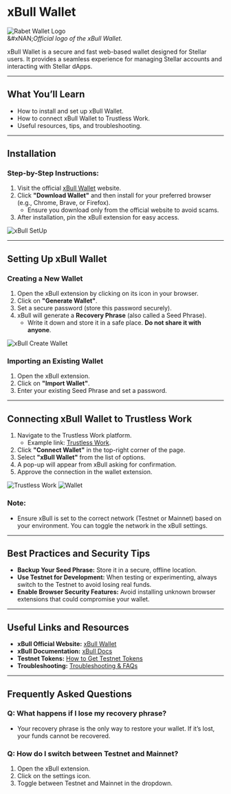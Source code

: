 # xBull Wallet

![Rabet Wallet Logo](../images/xbull-logo.png)\
&#xNAN;_&#x4F;fficial logo of the xBull Wallet._

xBull Wallet is a secure and fast web-based wallet designed for Stellar users. It provides a seamless experience for managing Stellar accounts and interacting with Stellar dApps.

***

## **What You’ll Learn**

* How to install and set up xBull Wallet.
* How to connect xBull Wallet to Trustless Work.
* Useful resources, tips, and troubleshooting.

***

## **Installation**

### **Step-by-Step Instructions:**

1. Visit the official [xBull Wallet](https://xbull.app) website.
2. Click **"Download Wallet"** and then install for your preferred browser (e.g., Chrome, Brave, or Firefox).
   * Ensure you download only from the official website to avoid scams.
3. After installation, pin the xBull extension for easy access.

![xBull SetUp](../images/xbull_preview.png)

***

## **Setting Up xBull Wallet**

### **Creating a New Wallet**

1. Open the xBull extension by clicking on its icon in your browser.
2. Click on **"Generate Wallet"**.
3. Set a secure password (store this password securely).
4. xBull will generate a **Recovery Phrase** (also called a Seed Phrase).
   * Write it down and store it in a safe place. **Do not share it with anyone**.

![xBull Create Wallet](../images/xbull-create-wallet.png)

### **Importing an Existing Wallet**

1. Open the xBull extension.
2. Click on **"Import Wallet"**.
3. Enter your existing Seed Phrase and set a password.

***

## **Connecting xBull Wallet to Trustless Work**

1. Navigate to the Trustless Work platform.
   * Example link: [Trustless Work](https://dapp.trustlesswork.com/).
2. Click **"Connect Wallet"** in the top-right corner of the page.
3. Select **"xBull Wallet"** from the list of options.
4. A pop-up will appear from xBull asking for confirmation.
5. Approve the connection in the wallet extension.

![Trustless Work](../images/trustless-work.png) ![Wallet](../images/wallet-select.png)

### **Note:**

* Ensure xBull is set to the correct network (Testnet or Mainnet) based on your environment. You can toggle the network in the xBull settings.

***

## **Best Practices and Security Tips**

* **Backup Your Seed Phrase:** Store it in a secure, offline location.
* **Use Testnet for Development:** When testing or experimenting, always switch to the Testnet to avoid losing real funds.
* **Enable Browser Security Features:** Avoid installing unknown browser extensions that could compromise your wallet.

***

## **Useful Links and Resources**

* **xBull Official Website:** [xBull Wallet](https://xbull.app)
* **xBull Documentation:** [xBull Docs](https://xbull.app/docs/)
* **Testnet Tokens:** [How to Get Testnet Tokens](../../../trustless-work-dapp/testnet-tokens.md)
* **Troubleshooting:** [Troubleshooting & FAQs](../troubleshooting.md)

***

## **Frequently Asked Questions**

### **Q: What happens if I lose my recovery phrase?**

* Your recovery phrase is the only way to restore your wallet. If it’s lost, your funds cannot be recovered.

### **Q: How do I switch between Testnet and Mainnet?**

1. Open the xBull extension.
2. Click on the settings icon.
3. Toggle between Testnet and Mainnet in the dropdown.
